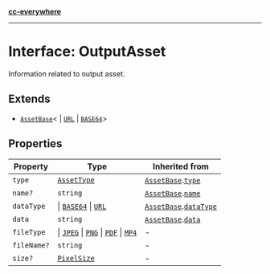 [**cc-everywhere**](../../../../../index.md)

***

# Interface: OutputAsset

Information related to output asset.

## Extends

- [`AssetBase`](../../asset-types/interfaces/asset-base.md)<
  \| [`URL`](../../asset-types/enumerations/asset-data-type.md#url)
  \| [`BASE64`](../../asset-types/enumerations/asset-data-type.md#base64)\>

## Properties

| Property | Type | Inherited from |
| ------ | ------ | ------ |
| <a id="type"></a> `type` | [`AssetType`](../../asset-types/enumerations/asset-type.md) | [`AssetBase`](../../asset-types/interfaces/asset-base.md).[`type`](../../asset-types/interfaces/asset-base.md#type) |
| <a id="name"></a> `name?` | `string` | [`AssetBase`](../../asset-types/interfaces/asset-base.md).[`name`](../../asset-types/interfaces/asset-base.md#name) |
| <a id="datatype"></a> `dataType` | \| [`BASE64`](../../asset-types/enumerations/asset-data-type.md#base64) \| [`URL`](../../asset-types/enumerations/asset-data-type.md#url) | [`AssetBase`](../../asset-types/interfaces/asset-base.md).[`dataType`](../../asset-types/interfaces/asset-base.md#datatype) |
| <a id="data"></a> `data` | `string` | [`AssetBase`](../../asset-types/interfaces/asset-base.md).[`data`](../../asset-types/interfaces/asset-base.md#data) |
| <a id="filetype"></a> `fileType` | \| [`JPEG`](../../asset-types/enumerations/image-file-type.md#jpeg) \| [`PNG`](../../asset-types/enumerations/image-file-type.md#png) \| [`PDF`](../../asset-types/enumerations/pdf-file-type.md#pdf) \| [`MP4`](../../asset-types/enumerations/video-file-type.md#mp4) | - |
| <a id="filename"></a> `fileName?` | `string` | - |
| <a id="size"></a> `size?` | [`PixelSize`](../../asset-types/interfaces/pixel-size.md) | - |
